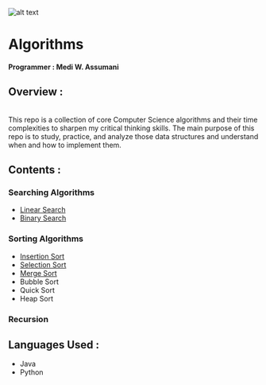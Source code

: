 ![alt text](https://kintali.files.wordpress.com/2012/09/algorithms_small_logo.png?w=660 "Logo Title Text 1")

# Algorithms </br>

#### Programmer : Medi W. Assumani
## Overview : 
</br>
This repo is a collection of core Computer Science algorithms and their time complexities to sharpen my critical thinking skills. The main purpose of this repo is to study, practice, and analyze those data structures and understand when and how to implement them.

## Contents : </br>

### Searching Algorithms

* <a href = "https://github.com/MediBoss/Algorithms/tree/master/Linear-Search" >Linear Search </a>
* <a href = "https://github.com/MediBoss/Algorithms/tree/master/Binary-Search" >Binary Search </a>

### Sorting Algorithms

* <a href = "https://github.com/MediBoss/Algorithms/tree/master/Insertion-Sort" >Insertion Sort</a>
* <a href = "https://github.com/MediBoss/Algorithms/blob/master/Selection-Sort" >Selection Sort</a>
* <a href = "https://github.com/MediBoss/Algorithms/tree/master/Merge-Sort" >Merge Sort</a>
* Bubble Sort
* Quick Sort
* Heap Sort

### Recursion

## Languages Used : 

* Java
* Python

